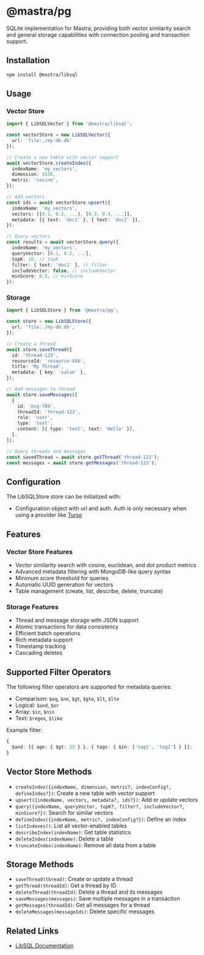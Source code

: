 # @mastra/pg

SQLite implementation for Mastra, providing both vector similarity search and general storage capabilities with connection pooling and transaction support.

## Installation

```bash
npm install @mastra/libsql
```

## Usage

### Vector Store

```typescript
import { LibSQLVector } from '@mastra/libsql';

const vectorStore = new LibSQLVector({
  url: 'file:./my-db.db'
});

// Create a new table with vector support
await vectorStore.createIndex({
  indexName: 'my_vectors',
  dimension: 1536,
  metric: 'cosine',
});

// Add vectors
const ids = await vectorStore.upsert({
  indexName: 'my_vectors',
  vectors: [[0.1, 0.2, ...], [0.3, 0.4, ...]],
  metadata: [{ text: 'doc1' }, { text: 'doc2' }],
});

// Query vectors
const results = await vectorStore.query({
  indexName: 'my_vectors',
  queryVector: [0.1, 0.2, ...],
  topK: 10, // topK
  filter: { text: 'doc1' }, // filter
  includeVector: false, // includeVector
  minScore: 0.5, // minScore
});
```

### Storage

```typescript
import { LibSQLStore } from '@mastra/pg';

const store = new LibSQLStore({
  url: 'file:./my-db.db',
});

// Create a thread
await store.saveThread({
  id: 'thread-123',
  resourceId: 'resource-456',
  title: 'My Thread',
  metadata: { key: 'value' },
});

// Add messages to thread
await store.saveMessages([
  {
    id: 'msg-789',
    threadId: 'thread-123',
    role: 'user',
    type: 'text',
    content: [{ type: 'text', text: 'Hello' }],
  },
]);

// Query threads and messages
const savedThread = await store.getThread('thread-123');
const messages = await store.getMessages('thread-123');
```

## Configuration

The LibSQLStore store can be initialized with:

- Configuration object with url and auth. Auth is only necessary when using a provider like [Turso](https://turso.tech/)

## Features

### Vector Store Features

- Vector similarity search with cosine, euclidean, and dot product metrics
- Advanced metadata filtering with MongoDB-like query syntax
- Minimum score threshold for queries
- Automatic UUID generation for vectors
- Table management (create, list, describe, delete, truncate)

### Storage Features

- Thread and message storage with JSON support
- Atomic transactions for data consistency
- Efficient batch operations
- Rich metadata support
- Timestamp tracking
- Cascading deletes

## Supported Filter Operators

The following filter operators are supported for metadata queries:

- Comparison: `$eq`, `$ne`, `$gt`, `$gte`, `$lt`, `$lte`
- Logical: `$and`, `$or`
- Array: `$in`, `$nin`
- Text: `$regex`, `$like`

Example filter:

```typescript
{
  $and: [{ age: { $gt: 25 } }, { tags: { $in: ['tag1', 'tag2'] } }];
}
```

## Vector Store Methods

- `createIndex({indexName, dimension, metric?, indexConfig?, defineIndex?})`: Create a new table with vector support
- `upsert({indexName, vectors, metadata?, ids?})`: Add or update vectors
- `query({indexName, queryVector, topK?, filter?, includeVector?, minScore?})`: Search for similar vectors
- `defineIndex({indexName, metric?, indexConfig?})`: Define an index
- `listIndexes()`: List all vector-enabled tables
- `describeIndex(indexName)`: Get table statistics
- `deleteIndex(indexName)`: Delete a table
- `truncateIndex(indexName)`: Remove all data from a table

## Storage Methods

- `saveThread(thread)`: Create or update a thread
- `getThread(threadId)`: Get a thread by ID
- `deleteThread(threadId)`: Delete a thread and its messages
- `saveMessages(messages)`: Save multiple messages in a transaction
- `getMessages(threadId)`: Get all messages for a thread
- `deleteMessages(messageIds)`: Delete specific messages

## Related Links

- [LibSQL Documentation](https://docs.turso.tech/sdk/introductionh)
